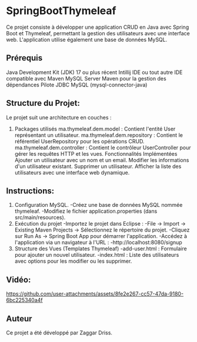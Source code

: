 # SpringBootThymeleaf
Ce projet consiste à développer une application CRUD en Java avec Spring Boot et Thymeleaf, permettant la gestion des utilisateurs avec une interface web. L'application utilise également une base de données MySQL.

## Prérequis
Java Development Kit (JDK) 17 ou plus récent
Intillij IDE ou tout autre IDE compatible avec Maven
MySQL Server
Maven pour la gestion des dépendances
Pilote JDBC MySQL (mysql-connector-java)

## Structure du Projet:
Le projet suit une architecture en couches :
1. Packages utilisés
ma.thymeleaf.dem.model : Contient l'entité User représentant un utilisateur.
ma.thymeleaf.dem.repository : Contient le référentiel UserRepository pour les opérations CRUD.
ma.thymeleaf.dem.controller : Contient le contrôleur UserController pour gérer les requêtes HTTP et les vues.
Fonctionnalités Implémentées
Ajouter un utilisateur avec un nom et un email.
Modifier les informations d'un utilisateur existant.
Supprimer un utilisateur.
Afficher la liste des utilisateurs avec une interface web dynamique.

## Instructions:
1. Configuration MySQL.
-Créez une base de données MySQL nommée thymeleaf.
-Modifiez le fichier application.properties (dans src/main/resources).
2. Exécution du projet
-Importez le projet dans Eclipse :
-File → Import → Existing Maven Projects → Sélectionnez le répertoire du projet.
-Cliquez sur Run As → Spring Boot App pour démarrer l'application.
-Accédez à l'application via un navigateur à l'URL :
-http://localhost:8080/signup
3. Structure des Vues (Templates Thymeleaf)
-add-user.html : Formulaire pour ajouter un nouvel utilisateur.
-index.html : Liste des utilisateurs avec options pour les modifier ou les supprimer.

## Vidéo:
https://github.com/user-attachments/assets/8fe2e267-cc57-47da-9180-6bc225340a4f

## Auteur
Ce projet a été développé par Zaggar Driss.
